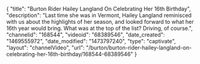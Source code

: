 {
    "title": "Burton Rider Hailey Langland On Celebrating Her 16th Birthday",
    "description": "Last time she was in Vermont, Hailey Langland reminisced with us about the highlights of her season, and looked forward to what her 16th year would bring. What was at the top of the list? Driving, of course.",
    "channelid": "168544",
    "videoid": "68389546",
    "date_created": "1469555972",
    "date_modified": "1473797240",
    "type": "captivate",
    "layout": "channelVideo",
    "url": "\/burton\/burton-rider-hailey-langland-on-celebrating-her-16th-birthday\/168544-68389546"
}